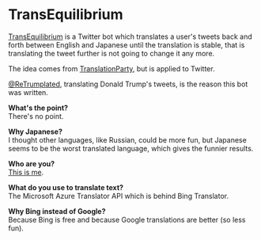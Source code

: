 TransEquilibrium
================

[TransEquilibrium](https://github.com/barisione/transequilibrium/) is a Twitter bot which translates a user's tweets back and forth between English and Japanese until the translation is stable, that is translating the tweet further is not going to change it any more.

The idea comes from [TranslationParty](http://www.translationparty.com/), but is applied to Twitter.

[@ReTrumplated](https://twitter.com/ReTrumplated), translating Donald Trump's tweets, is the reason this bot was written.

**What's the point?**<br/>
There's no point.

**Why Japanese?**<br/>
I thought other languages, like Russian, could be more fun, but Japanese seems to be the worst translated language, which gives the funnier results.

**Who are you?**<br/>
[This is me](http://www.barisione.org/).

**What do you use to translate text?**<br/>
The Microsoft Azure Translator API which is behind Bing Translator.

**Why Bing instead of Google?**<br />
Because Bing is free and because Google translations are better (so less fun).
